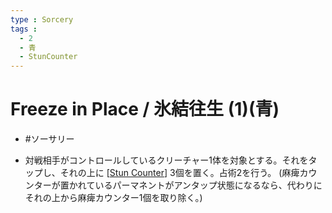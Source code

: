 ```yaml
---
type : Sorcery
tags : 
  - 2
  - 青
  - StunCounter
---
```

# Freeze in Place / 氷結往生 (1)(青)

* #ソーサリー

* 対戦相手がコントロールしているクリーチャー1体を対象とする。それをタップし、それの上に [[Stun Counter]] 3個を置く。占術2を行う。 (麻痺カウンターが置かれているパーマネントがアンタップ状態になるなら、代わりにそれの上から麻痺カウンター1個を取り除く。)


[//begin]: # "Autogenerated link references for markdown compatibility"
[Stun Counter]: <../../KeywordAbilities/Stun Counter.md> "Stun Counter / 麻痺カウンター"
[//end]: # "Autogenerated link references"
